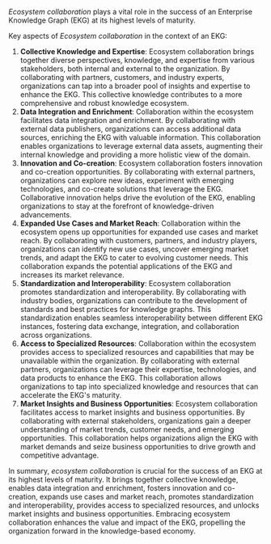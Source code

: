 _Ecosystem collaboration_ plays a vital role in the success of an 
Enterprise Knowledge Graph (EKG) at its highest levels of maturity.

Key aspects of _Ecosystem collaboration_ in the context of an EKG:

1. **Collective Knowledge and Expertise**: Ecosystem collaboration brings together 
   diverse perspectives, knowledge, and expertise from various stakeholders, 
   both internal and external to the organization. 
   By collaborating with partners, customers, and industry experts, organizations 
   can tap into a broader pool of insights and expertise to enhance the EKG. 
   This collective knowledge contributes to a more comprehensive and robust 
   knowledge ecosystem.
2. **Data Integration and Enrichment**: Collaboration within the ecosystem facilitates
   data integration and enrichment. 
   By collaborating with external data publishers, organizations can access 
   additional data sources, enriching the EKG with valuable information. 
   This collaboration enables organizations to leverage external data assets, 
   augmenting their internal knowledge and providing a more holistic view of the domain.
3. **Innovation and Co-creation**: Ecosystem collaboration fosters innovation and
   co-creation opportunities. 
   By collaborating with external partners, organizations can explore new ideas, 
   experiment with emerging technologies, and co-create solutions that leverage 
   the EKG. 
   Collaborative innovation helps drive the evolution of the EKG, enabling 
   organizations to stay at the forefront of knowledge-driven advancements.
4. **Expanded Use Cases and Market Reach**: Collaboration within the ecosystem 
   opens up opportunities for expanded use cases and market reach. 
   By collaborating with customers, partners, and industry players, organizations
   can identify new use cases, uncover emerging market trends, and adapt the EKG 
   to cater to evolving customer needs. 
   This collaboration expands the potential applications of the EKG and increases
   its market relevance.
5. **Standardization and Interoperability**: Ecosystem collaboration promotes 
   standardization and interoperability. 
   By collaborating with industry bodies, organizations can contribute to the 
   development of standards and best practices for knowledge graphs. 
   This standardization enables seamless interoperability between different
   EKG instances, fostering data exchange, integration, and collaboration 
   across organizations.
6. **Access to Specialized Resources**: Collaboration within the ecosystem provides 
   access to specialized resources and capabilities that may be unavailable within
   the organization. 
   By collaborating with external partners, organizations can leverage their 
   expertise, technologies, and data products to enhance the EKG. 
   This collaboration allows organizations to tap into specialized knowledge and
   resources that can accelerate the EKG's maturity.
7. **Market Insights and Business Opportunities**: Ecosystem collaboration 
   facilitates access to market insights and business opportunities. 
   By collaborating with external stakeholders, organizations gain a deeper 
   understanding of market trends, customer needs, and emerging opportunities. 
   This collaboration helps organizations align the EKG with market demands 
   and seize business opportunities to drive growth and competitive advantage.

In summary, _ecosystem collaboration_ is crucial for the success of an EKG at its 
highest levels of maturity. 
It brings together collective knowledge, enables data integration and enrichment, 
fosters innovation and co-creation, expands use cases and market reach, 
promotes standardization and interoperability, provides access to specialized resources,
and unlocks market insights and business opportunities. 
Embracing ecosystem collaboration enhances the value and impact of the EKG, 
propelling the organization forward in the knowledge-based economy.
